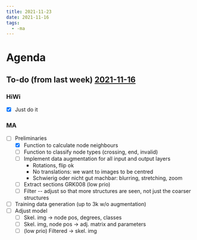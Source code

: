 ```yaml
---
title: 2021-11-23
date: 2021-11-16
tags:
  - -ma
---
```


# Agenda

## To-do (from last week) [2021-11-16](unlisted/minutes/2021-11-16-static.md)
### HiWi
* [x] Just do it


### MA
* [ ] Preliminaries
	* [x] Function to calculate node neighbours
	* [ ] Function to classify node types (crossing, end, invalid)
	* [ ] Implement data augmentation for all input and output layers
		* Rotations, flip ok
		* No translations: we want to images to be centred
		* Schwierig oder nicht gut machbar: blurring, stretching, zoom
	* [ ] Extract sections GRK008 (low prio)
	* [ ] Filter -- adjust so that more structures are seen, not just the coarser structures
* [ ] Training data generation (up to 3k w/o augmentation)
* [ ] Adjust model
	* [ ] Skel. img -> node pos, degrees, classes
	* [ ] Skel. img, node pos -> adj. matrix and parameters
	* [ ] (low prio) Filtered -> skel. img
